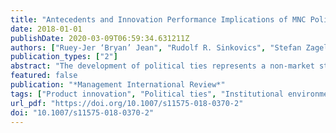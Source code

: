 ```yaml
---
title: "Antecedents and Innovation Performance Implications of MNC Political Ties in the Chinese Automotive Supply Chain"
date: 2018-01-01
publishDate: 2020-03-09T06:59:34.631211Z
authors: ["Ruey-Jer ‘Bryan’ Jean", "Rudolf R. Sinkovics", "Stefan Zagelmeyer"]
publication_types: ["2"]
abstract: "The development of political ties represents a non-market strategy, which may substitute for formal contracts in safeguarding against transaction risks of innovation processes in emerging markets with weak institutions, such as China. Previous work has largely ignored the role political ties play in product innovation, and especially with respect to subsidiaries of foreign multinational corporations (MNCs). This study investigates the antecedents and role of political ties in relation to the innovation performance of foreign subsidiaries supplying automotive parts in China. Our analysis is based on survey data from 170 foreign MNC supplier firms in China. A partial least squares structural equation modelling (PLS-SEM) approach is employed to examine relationships through a ‘soft-modelling’ analysis, using SmartPLS 3. The results empirically confirm the positive impact of political ties, in terms of enhancing foreign MNCs’ product innovation performance in China. Furthermore, it is found that the extent to which foreign suppliers invest in and maintain political ties is driven by a mix of organizational and environmental factors, namely protection orientation, relationship-specific investment, technological dynamism and competitor opportunism. The paper contributes to the understanding of the antecedents and the implications of political ties with respect to the innovation performance of foreign MNC subsidiaries in emerging economies."
featured: false
publication: "*Management International Review*"
tags: ["Product innovation", "Political ties", "Institutional environment", "Emerging market MNCs", "PLS-SEM"]
url_pdf: "https://doi.org/10.1007/s11575-018-0370-2"
doi: "10.1007/s11575-018-0370-2"
---
```


